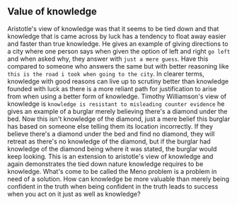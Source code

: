 ## Value of knowledge
Aristotle's view of knowledge was that it seems to be tied down and that knowledge that is came across by luck has a tendency to float away easier and faster than true knowledge. He gives an example of giving directions to a city where one person says when given the option of left and right `go left` and when asked why, they answer with `just a mere guess`. Have this compared to someone who answers the same but with better reasoning like `this is the road i took when going to the city`. In clearer terms, knowledge with good reasons can live up to scrutiny better than knowledge founded with luck as there is a more reliant path for justification to arise from when using a better form of knowledge.
Timothy Williamson's view of knowledge is `knowledge is resistant to misleading counter evidence` he gives an example of a burglar merely believing there's a diamond under the bed. Now this isn't knowledge of the diamond, just a mere belief this burglar has based on someone else telling them its location incorrectly. If they believe there's a diamond under the bed and find no diamond, they will retreat as there's no knowledge of the diamond, but if the burglar had knowledge of the diamond being where it was stated, the burglar would keep looking. This is an extension to aristotle's view of knowledge and again demonstrates the tied down nature knowledge requires to be knowledge.
What's come to be called the Meno problem is a problem in need of a solution. How can knowledge be more valuable than merely being confident in the truth when being confident in the truth leads to success when you act on it just as well as knowledge?